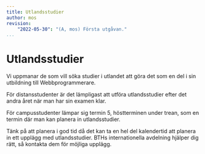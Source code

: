 ```yaml
---
title: Utlandsstudier
author: mos
revision:
    "2022-05-30": "(A, mos) Första utgåvan."
...
```

Utlandsstudier
==================================

Vi uppmanar de som vill söka studier i utlandet att göra det som en del i sin utbildning till Webbprogrammerare.

För distansstudenter är det lämpligast att utföra utlandsstudier efter det andra året när man har sin examen klar.

För campusstudenter lämpar sig termin 5, höstterminen under trean, som en termin där man kan planera in utlandsstudier.

Tänk på att planera i god tid då det kan ta en hel del kalendertid att planera in ett upplägg med utlandsstudier. BTHs internationella avdelning hjälper dig rätt, så kontakta dem för möjliga upplägg.

